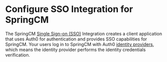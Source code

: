 # Configure SSO Integration for SpringCM

The SpringCM [Single Sign-on (SSO)](https://auth0.com/docs/sso) Integration creates a client application that uses Auth0 for authentication and provides SSO capabilities for SpringCM. Your users log in to SpringCM with Auth0 [identity providers](https://auth0.com/docs/identityproviders), which means the identity provider performs the identity credentials verification.
